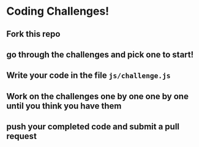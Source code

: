 # Coding Challenges!


## Fork this repo 

## go through the challenges and pick one to start!

## Write your code in the file `js/challenge.js` 

## Work on the challenges one by one one by one until you think you have them 

## push your completed code and submit a pull request
